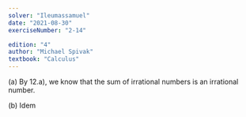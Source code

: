 ```yaml
---
solver: "Ileumassamuel"
date: "2021-08-30"
exerciseNumber: "2-14"

edition: "4"
author: "Michael Spivak"
textbook: "Calculus"
---
```


(a) By 12.a), we know that the sum of irrational numbers is an
irrational number.

(b) Idem
